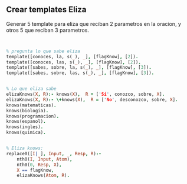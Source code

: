 ## Crear templates Eliza
Generar 5 template para eliza que reciban 2 parametros en la oracion, y otros 5 que reciban 3 parametros.

```prolog


% pregunta lo que sabe eliza
template([conoces, la, s(_), _], [flagKnow], [2]).
template([conoces, las, s(_), _], [flagKnow], [2]).
template([sabes, sobre, la, s(_), _], [flagKnow], [3]).
template([sabes, sobre, las, s(_), _], [flagKnow], [3]).


% Lo que eliza sabe
elizaKnows(X, R):- knows(X),  R = ['Si', conozco, sobre, X].
elizaKnows(X, R):- \+knows(X),  R = ['No', desconozco, sobre, X].
knows(matematicas).
knows(biologia).
knows(programacion).
knows(espanol).
knows(ingles).
knows(quimica).


% Eliza knows:
replace0([I|_], Input, _, Resp, R):-
	nth0(I, Input, Atom),
	nth0(0, Resp, X),
	X == flagKnow,
	elizaKnows(Atom, R).



``` 
